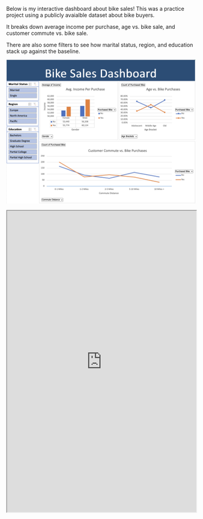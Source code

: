 Below is my interactive dashboard about bike sales! This was a practice project using a publicly avaialble dataset about bike buyers.

It breaks down average income per purchase, age vs. bike sale, and customer commute vs. bike sale. 

There are also some filters to see how marital status, region, and education stack up against the baseline.

![](../../Images/BikesalesScreenshot.png)

<iframe src="https://1drv.ms/x/c/2ed034ad9eb11001/IQOY39WwHijIRKOehINHL80yAZshxhNHUvdIPEWzbeiP64Q" height="800" width="100%"></iframe>
